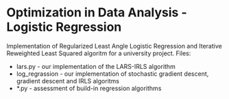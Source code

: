 # Optimization in Data Analysis - Logistic Regression
Implementation of Regularized Least Angle Logistic Regression and Iterative Reweighted Least Squared algoritm for a university project.
Files:
 - lars.py - our implementation of the LARS-IRLS algorithm
 - log_regrassion - our implementation of stochastic gradient descent, gradient descent and IRLS algoritms 
 - *.py - assessment of build-in regression algorithms
